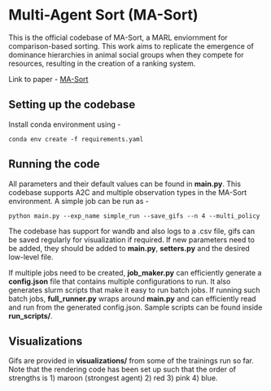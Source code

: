 # Multi-Agent Sort (MA-Sort) 
This is the official codebase of MA-Sort, a MARL enviornment for comparison-based sorting. This work aims to replicate the emergence of dominance hierarchies in animal social groups when they compete for resources, resulting in the creation of a ranking system. 

Link to paper - [MA-Sort](https://drive.google.com/drive/folders/1Viz9vbYl1Lu4WMxpuMOtPhGuAxZdwV9p?usp=sharing) 

## Setting up the codebase
Install conda environment using - 
```
conda env create -f requirements.yaml 
```
 
## Running the code
All parameters and their default values can be found in **main.py**.
This codebase supports A2C and multiple observation types in the MA-Sort environment. 
A simple job can be run as - 
```
python main.py --exp_name simple_run --save_gifs --n 4 --multi_policy 
```
The codebase has support for wandb and also logs to a .csv file, gifs can be saved regularly for visualization if required. If new parameters need to be added, they should be added to **main.py**, **setters.py** and the desired low-level file.

If multiple jobs need to be created, **job_maker.py** can efficiently generate a **config.json** file that contains multiple configurations to run. It also generates slurm scripts that make it easy to run batch jobs. If running such batch jobs, **full_runner.py** wraps around **main.py** and can efficiently read and run from the generated config.json. Sample scripts can be found inside **run_scripts/**. 

## Visualizations
Gifs are provided in **visualizations/** from some of the trainings run so far. Note that the rendering code has been set up such that the order of strengths is 1) maroon (strongest agent) 2) red 3) pink 4) blue. 

